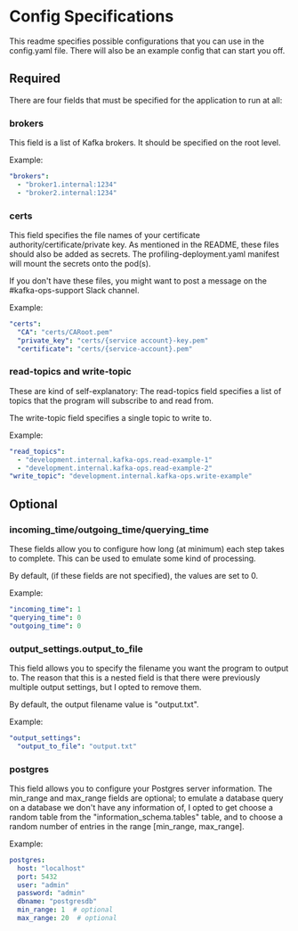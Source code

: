 # Config Specifications

This readme specifies possible configurations that you can use in
the config.yaml file. There will also be an example config that can start you off.

## Required

There are four fields that must be specified for the application to run
at all:

### brokers

This field is a list of Kafka brokers. It should be specified on the root level.

Example:
```yaml
"brokers":
  - "broker1.internal:1234"
  - "broker2.internal:1234"
```

### certs

This field specifies the file names of your certificate authority/certificate/private key.
As mentioned in the README, these files should also be added as secrets.
The profiling-deployment.yaml manifest will mount the secrets onto the pod(s).

If you don't have these files, you might want to post a message on the #kafka-ops-support Slack channel.

Example:
```yaml
"certs":
  "CA": "certs/CARoot.pem"
  "private_key": "certs/{service account}-key.pem"
  "certificate": "certs/{service-account}.pem"
  ```

### read-topics and write-topic
These are kind of self-explanatory:
The read-topics field specifies a list of topics that the
program will subscribe to and read from.

The write-topic field specifies a single topic to write to.

Example:

```yaml
"read_topics":
  - "development.internal.kafka-ops.read-example-1"
  - "development.internal.kafka-ops.read-example-2"
"write_topic": "development.internal.kafka-ops.write-example"
```

## Optional 

### incoming_time/outgoing_time/querying_time

These fields allow you to configure how long (at minimum) each step takes to complete.
This can be used to emulate some kind of processing.

By default, (if these fields are not specified), the values are set to 0.

Example:

```yaml
"incoming_time": 1
"querying_time": 0
"outgoing_time": 0
```

### output_settings.output_to_file

This field allows you to specify the filename you want the program
to output to. The reason that this is a nested field is that there were
previously multiple output settings, but I opted to remove them. 

By default, the output filename value is "output.txt".

Example:

```yaml
"output_settings":
  "output_to_file": "output.txt"
```

### postgres

This field allows you to configure your Postgres server information.
The min_range and max_range fields are optional; to emulate a
database query on a database we don't have any information of, I opted to
get choose a random table from the "information_schema.tables" table, and
to choose a random number of entries in the range [min_range, max_range].

Example:

```yaml
postgres:
  host: "localhost"
  port: 5432
  user: "admin"
  password: "admin"
  dbname: "postgresdb"
  min_range: 1  # optional
  max_range: 20  # optional
```





